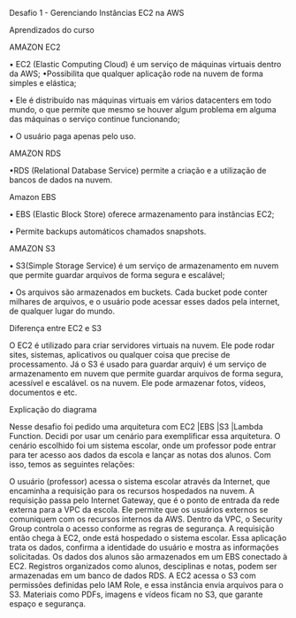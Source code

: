 Desafio 1 - Gerenciando Instâncias EC2 na AWS 

Aprendizados do curso

AMAZON EC2

• EC2 (Elastic Computing Cloud) é um serviço de máquinas virtuais dentro da AWS;
•Possibilita que qualquer aplicação rode na nuvem de forma simples e elástica;

• Ele é distribuído nas máquinas virtuais em vários datacenters em todo mundo, o que permite que mesmo se houver algum problema em alguma das máquinas o serviço continue funcionando;

• O usuário paga apenas pelo uso.

AMAZON RDS

•RDS (Relational Database Service) permite a criação e a utilização de bancos de dados na nuvem.

Amazon EBS

• EBS (Elastic Block Store) oferece              armazenamento para instâncias EC2;

• Permite backups automáticos chamados snapshots.

AMAZON S3

• S3(Simple Storage Service) é um serviço de armazenamento em nuvem que permite guardar arquivos de forma segura e escalável;

• Os arquivos são armazenados em buckets. Cada bucket pode conter milhares de arquivos, e o usuário pode acessar esses dados pela internet, de qualquer lugar do mundo. 


Diferença entre EC2 e S3

O EC2 é utilizado para criar servidores virtuais na nuvem. Ele pode rodar sites, sistemas, aplicativos ou qualquer coisa que precise de processamento.
Já o S3 é usado para guardar arquiv) é um serviço de armazenamento em nuvem que permite guardar arquivos de forma segura, acessível e escalável. os na nuvem. Ele pode armazenar fotos, vídeos, documentos e etc.


Explicação do diagrama

Nesse desafio foi pedido uma arquitetura com EC2 |EBS |S3 |Lambda Function. Decidi por usar um cenário para exemplificar essa arquitetura. O cenário  escolhido foi um sistema escolar, 
onde um professor pode entrar para ter acesso aos dados da escola e lançar as notas dos alunos. Com isso, temos as seguintes relações:

O usuário (professor) acessa o sistema escolar através da Internet, que encaminha a requisição para os recursos hospedados na nuvem. A requisição passa pelo Internet Gateway, que é o ponto de entrada da rede externa para a VPC da escola. Ele permite que os usuários externos se comuniquem com os recursos internos da AWS. 
Dentro da VPC, o Security Group controla o acesso conforme as regras de segurança. A requisição então chega à EC2, onde está hospedado o sistema escolar. Essa aplicação trata os dados, confirma a identidade do usuário e mostra as informações solicitadas.
Os dados dos alunos são armazenados em um EBS conectado à EC2. Registros organizados como alunos, desciplinas e notas, podem ser armazenadas em um banco de dados RDS.
A EC2 acessa o S3 com permissões definidas pelo IAM Role, e essa instância envia arquivos para o S3. Materiais como PDFs, imagens e vídeos ficam no S3, que garante espaço e segurança.
